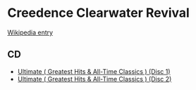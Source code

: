 # Creedence Clearwater Revival

[Wikipedia entry](https://en.wikipedia.org/wiki/Creedence_Clearwater_Revival)

## CD

- [Ultimate ( Greatest Hits & All-Time Classics ) (Disc 1)](Ultimate__Greatest_Hits_and_All-Time_Classics__Disc_1.md)
- [Ultimate ( Greatest Hits & All-Time Classics ) (Disc 2)](Ultimate__Greatest_Hits_and_All-Time_Classics__Disc_2.md)

